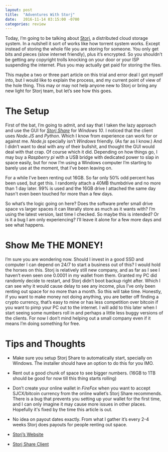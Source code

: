 ```yaml
---
layout: post
title:  "Adventures With Storj"
date:   2016-11-14 03:15:00 -0700
categories: review
---
```



Today, I’m going to be talking about [Storj][1], a distributed cloud storage system. In a nutshell it sort of works like how torrent system works. Except instead of storing the whole file you are storing for someone. You only get bits and pieces (slow internet friendly), plus it’s encrypted. So you shouldn’t be getting any copyright trolls knocking on your door or your ISP suspending the internet. Plus you may actually get paid for storing the files.


This maybe a two or three part article on this trial and error deal I got myself into, but I would like to explain the process, and my current point of view of the hole thing. This may or may not help anyone new to Storj or bring any new light for Storj team, but let’s see how this goes.


# The Setup


First of the bat, I’m going to admit, and say that I taken the lazy approach and use the GUI for *[Storj Share][2]* for *Windows 10*. I noticed that the client uses *Node.JS* and *Python*. Which I know from experience can work for or against me. *Node.js* specially isn’t *Windows* friendly. (As far as I know.) And I didn’t want to deal with any of their bullshit, and thought the GUI would deal with that crap. Of course which it did. Depending on how things go, I may buy a *Raspberry pi* with a USB bridge with dedicated power to slap in space easily, but for now I’m using a Windows computer I’m starting to barely use at the moment, that I’ve been leaving on.


For a while I’ve been renting out 16GB. So far only 50% odd percent has been used, but get this. I randomly attach a 40MB thumbdrive and no more than 1 day later. 99% is used and the 16GB drive I attached the same day hasn't even been touched for more than a few days.


So what’s the logic going on here? Does the software prefer small drive space vs larger spaces it can literally store as much as it wants with? I’m using the latest version, last time I checked. So maybe this is intended? Or is it a bug I am only experiencing? I’ll leave it alone for a few more days and see what happens.


# Show Me THE MONEY!


I’m sure you are wondering now. Should I invest in a good SSD and computer I can depend on 24/7 to start a business out of this? I would hold the horses on this. Storj is relatively still new company, and as far as I see I haven’t even seen one 0.0001 in my wallet from them. Granted my PC did randomly decide to restart, and Storj didn’t boot backup right after. Which I can see why it would cause delay to see any income, plus I’ve only been renting out space for no more than a month. So this will take time. Honestly, if you want to make money not doing anything, you are better off finding a crypto currency, that’s easy to mine or has less competition over bitcoin if you want to pimp your PC out to the internet. I will add to this later when I start seeing some numbers roll in and perhaps a little less buggy versions of the clients. For now I don’t mind helping out a small company even if it means I’m doing something for free.


# Tips and Thoughts


- Make sure you setup Storj Share to automatically start, specially on Windows. The installer should have an option to do this for you IMO.
- Rent out a good chunk of space to see bigger numbers. (16GB to 1TB should be good for now till this thing starts rolling)
- Don’t create your online wallet in *FireFox* when you want to accept SJCX/bitcoin currency from the online wallet’s Storj Share recommends. There is a bug that prevents you setting up your wallet for the first time, and I can only imagine it may cause more issues in other places. Hopefully it's fixed by the time this article is out.
- No idea on payout dates exactly. From what I gather it’s every 2-4 weeks Storj does payouts for people renting out space.


- [Storj’s Website][1]
- [Storj Share Client][2]


[1]: https://storj.io/
[2]: https://storj.io/share.html
